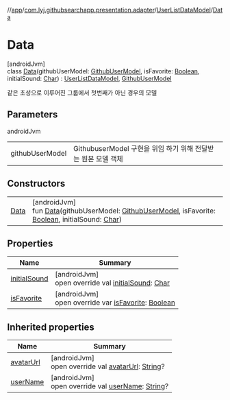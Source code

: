 //[app](../../../../index.md)/[com.lyj.githubsearchapp.presentation.adapter](../../index.md)/[UserListDataModel](../index.md)/[Data](index.md)

# Data

[androidJvm]\
class [Data](index.md)(githubUserModel: [GithubUserModel](../../../com.lyj.githubsearchapp.domain.model/-github-user-model/index.md), isFavorite: [Boolean](https://kotlinlang.org/api/latest/jvm/stdlib/kotlin/-boolean/index.html), initialSound: [Char](https://kotlinlang.org/api/latest/jvm/stdlib/kotlin/-char/index.html)) : [UserListDataModel](../index.md), [GithubUserModel](../../../com.lyj.githubsearchapp.domain.model/-github-user-model/index.md)

같은 초성으로 이루어진 그룹에서 첫번째가 아닌 경우의 모델

## Parameters

androidJvm

| | |
|---|---|
| githubUserModel | GithubuserModel 구현을 위임 하기 위해 전달받는 원본 모델 객체 |

## Constructors

| | |
|---|---|
| [Data](-data.md) | [androidJvm]<br>fun [Data](-data.md)(githubUserModel: [GithubUserModel](../../../com.lyj.githubsearchapp.domain.model/-github-user-model/index.md), isFavorite: [Boolean](https://kotlinlang.org/api/latest/jvm/stdlib/kotlin/-boolean/index.html), initialSound: [Char](https://kotlinlang.org/api/latest/jvm/stdlib/kotlin/-char/index.html)) |

## Properties

| Name | Summary |
|---|---|
| [initialSound](initial-sound.md) | [androidJvm]<br>open override val [initialSound](initial-sound.md): [Char](https://kotlinlang.org/api/latest/jvm/stdlib/kotlin/-char/index.html) |
| [isFavorite](is-favorite.md) | [androidJvm]<br>open override var [isFavorite](is-favorite.md): [Boolean](https://kotlinlang.org/api/latest/jvm/stdlib/kotlin/-boolean/index.html) |

## Inherited properties

| Name | Summary |
|---|---|
| [avatarUrl](../../../com.lyj.githubsearchapp.domain.model/-github-user-model/avatar-url.md) | [androidJvm]<br>open override val [avatarUrl](../../../com.lyj.githubsearchapp.domain.model/-github-user-model/avatar-url.md): [String](https://kotlinlang.org/api/latest/jvm/stdlib/kotlin/-string/index.html)? |
| [userName](../../../com.lyj.githubsearchapp.domain.model/-github-user-model/user-name.md) | [androidJvm]<br>open override val [userName](../../../com.lyj.githubsearchapp.domain.model/-github-user-model/user-name.md): [String](https://kotlinlang.org/api/latest/jvm/stdlib/kotlin/-string/index.html)? |

